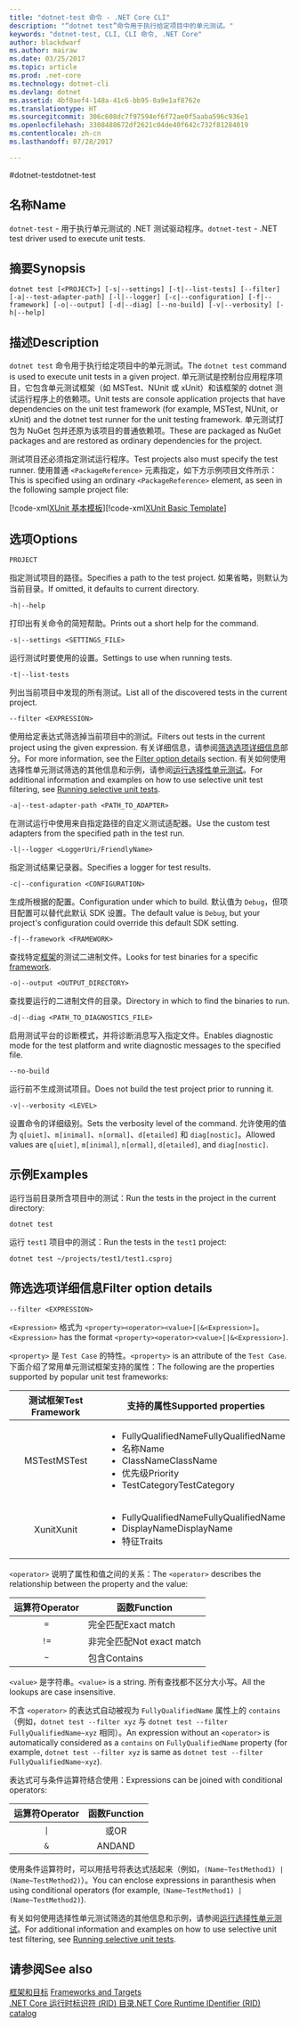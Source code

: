```yaml
---
title: "dotnet-test 命令 - .NET Core CLI"
description: "“dotnet test”命令用于执行给定项目中的单元测试。"
keywords: "dotnet-test, CLI, CLI 命令, .NET Core"
author: blackdwarf
ms.author: mairaw
ms.date: 03/25/2017
ms.topic: article
ms.prod: .net-core
ms.technology: dotnet-cli
ms.devlang: dotnet
ms.assetid: 4bf0aef4-148a-41c6-bb95-0a9e1af8762e
ms.translationtype: HT
ms.sourcegitcommit: 306c608dc7f97594ef6f72ae0f5aaba596c936e1
ms.openlocfilehash: 3308488672df2621c04de40f642c732f81284019
ms.contentlocale: zh-cn
ms.lasthandoff: 07/28/2017

---
```


#<a name="dotnet-test"></a><span data-ttu-id="68a86-104">dotnet-test</span><span class="sxs-lookup"><span data-stu-id="68a86-104">dotnet-test</span></span>

## <a name="name"></a><span data-ttu-id="68a86-105">名称</span><span class="sxs-lookup"><span data-stu-id="68a86-105">Name</span></span>

<span data-ttu-id="68a86-106">`dotnet-test` - 用于执行单元测试的 .NET 测试驱动程序。</span><span class="sxs-lookup"><span data-stu-id="68a86-106">`dotnet-test` - .NET test driver used to execute unit tests.</span></span>

## <a name="synopsis"></a><span data-ttu-id="68a86-107">摘要</span><span class="sxs-lookup"><span data-stu-id="68a86-107">Synopsis</span></span>

`dotnet test [<PROJECT>] [-s|--settings] [-t|--list-tests] [--filter] [-a|--test-adapter-path] [-l|--logger] [-c|--configuration] [-f|--framework] [-o|--output] [-d|--diag] [--no-build] [-v|--verbosity] [-h|--help]`

## <a name="description"></a><span data-ttu-id="68a86-108">描述</span><span class="sxs-lookup"><span data-stu-id="68a86-108">Description</span></span>

<span data-ttu-id="68a86-109">`dotnet test` 命令用于执行给定项目中的单元测试。</span><span class="sxs-lookup"><span data-stu-id="68a86-109">The `dotnet test` command is used to execute unit tests in a given project.</span></span> <span data-ttu-id="68a86-110">单元测试是控制台应用程序项目，它包含单元测试框架（如 MSTest、NUnit 或 xUnit）和该框架的 dotnet 测试运行程序上的依赖项。</span><span class="sxs-lookup"><span data-stu-id="68a86-110">Unit tests are console application projects that have dependencies on the unit test framework (for example, MSTest, NUnit, or xUnit) and the dotnet test runner for the unit testing framework.</span></span> <span data-ttu-id="68a86-111">单元测试打包为 NuGet 包并还原为该项目的普通依赖项。</span><span class="sxs-lookup"><span data-stu-id="68a86-111">These are packaged as NuGet packages and are restored as ordinary dependencies for the project.</span></span>

<span data-ttu-id="68a86-112">测试项目还必须指定测试运行程序。</span><span class="sxs-lookup"><span data-stu-id="68a86-112">Test projects also must specify the test runner.</span></span> <span data-ttu-id="68a86-113">使用普通 `<PackageReference>` 元素指定，如下方示例项目文件所示：</span><span class="sxs-lookup"><span data-stu-id="68a86-113">This is specified using an ordinary `<PackageReference>` element, as seen in the following sample project file:</span></span>

<span data-ttu-id="68a86-114">[!code-xml[XUnit 基本模板](../../../samples/snippets/csharp/xunit-test/xunit-test.csproj)]</span><span class="sxs-lookup"><span data-stu-id="68a86-114">[!code-xml[XUnit Basic Template](../../../samples/snippets/csharp/xunit-test/xunit-test.csproj)]</span></span>

## <a name="options"></a><span data-ttu-id="68a86-115">选项</span><span class="sxs-lookup"><span data-stu-id="68a86-115">Options</span></span>

`PROJECT`
    
<span data-ttu-id="68a86-116">指定测试项目的路径。</span><span class="sxs-lookup"><span data-stu-id="68a86-116">Specifies a path to the test project.</span></span> <span data-ttu-id="68a86-117">如果省略，则默认为当前目录。</span><span class="sxs-lookup"><span data-stu-id="68a86-117">If omitted, it defaults to current directory.</span></span>

`-h|--help`

<span data-ttu-id="68a86-118">打印出有关命令的简短帮助。</span><span class="sxs-lookup"><span data-stu-id="68a86-118">Prints out a short help for the command.</span></span>

`-s|--settings <SETTINGS_FILE>`

<span data-ttu-id="68a86-119">运行测试时要使用的设置。</span><span class="sxs-lookup"><span data-stu-id="68a86-119">Settings to use when running tests.</span></span> 

`-t|--list-tests`

<span data-ttu-id="68a86-120">列出当前项目中发现的所有测试。</span><span class="sxs-lookup"><span data-stu-id="68a86-120">List all of the discovered tests in the current project.</span></span> 

`--filter <EXPRESSION>`

<span data-ttu-id="68a86-121">使用给定表达式筛选掉当前项目中的测试。</span><span class="sxs-lookup"><span data-stu-id="68a86-121">Filters out tests in the current project using the given expression.</span></span> <span data-ttu-id="68a86-122">有关详细信息，请参阅[筛选选项详细信息](#filter-option-details)部分。</span><span class="sxs-lookup"><span data-stu-id="68a86-122">For more information, see the [Filter option details](#filter-option-details) section.</span></span> <span data-ttu-id="68a86-123">有关如何使用选择性单元测试筛选的其他信息和示例，请参阅[运行选择性单元测试](../testing/selective-unit-tests.md)。</span><span class="sxs-lookup"><span data-stu-id="68a86-123">For additional information and examples on how to use selective unit test filtering, see [Running selective unit tests](../testing/selective-unit-tests.md).</span></span>

`-a|--test-adapter-path <PATH_TO_ADAPTER>`

<span data-ttu-id="68a86-124">在测试运行中使用来自指定路径的自定义测试适配器。</span><span class="sxs-lookup"><span data-stu-id="68a86-124">Use the custom test adapters from the specified path in the test run.</span></span> 

`-l|--logger <LoggerUri/FriendlyName>`

<span data-ttu-id="68a86-125">指定测试结果记录器。</span><span class="sxs-lookup"><span data-stu-id="68a86-125">Specifies a logger for test results.</span></span> 

`-c|--configuration <CONFIGURATION>`

<span data-ttu-id="68a86-126">生成所根据的配置。</span><span class="sxs-lookup"><span data-stu-id="68a86-126">Configuration under which to build.</span></span> <span data-ttu-id="68a86-127">默认值为 `Debug`，但项目配置可以替代此默认 SDK 设置。</span><span class="sxs-lookup"><span data-stu-id="68a86-127">The default value is `Debug`, but your project's configuration could override this default SDK setting.</span></span>

`-f|--framework <FRAMEWORK>`

<span data-ttu-id="68a86-128">查找特定[框架](../../standard/frameworks.md)的测试二进制文件。</span><span class="sxs-lookup"><span data-stu-id="68a86-128">Looks for test binaries for a specific [framework](../../standard/frameworks.md).</span></span>

`-o|--output <OUTPUT_DIRECTORY>`

<span data-ttu-id="68a86-129">查找要运行的二进制文件的目录。</span><span class="sxs-lookup"><span data-stu-id="68a86-129">Directory in which to find the binaries to run.</span></span>

`-d|--diag <PATH_TO_DIAGNOSTICS_FILE>`

<span data-ttu-id="68a86-130">启用测试平台的诊断模式，并将诊断消息写入指定文件。</span><span class="sxs-lookup"><span data-stu-id="68a86-130">Enables diagnostic mode for the test platform and write diagnostic messages to the specified file.</span></span> 

`--no-build` 

<span data-ttu-id="68a86-131">运行前不生成测试项目。</span><span class="sxs-lookup"><span data-stu-id="68a86-131">Does not build the test project prior to running it.</span></span>

`-v|--verbosity <LEVEL>`

<span data-ttu-id="68a86-132">设置命令的详细级别。</span><span class="sxs-lookup"><span data-stu-id="68a86-132">Sets the verbosity level of the command.</span></span> <span data-ttu-id="68a86-133">允许使用的值为 `q[uiet]`、`m[inimal]`、`n[ormal]`、`d[etailed]` 和 `diag[nostic]`。</span><span class="sxs-lookup"><span data-stu-id="68a86-133">Allowed values are `q[uiet]`, `m[inimal]`, `n[ormal]`, `d[etailed]`, and `diag[nostic]`.</span></span>

## <a name="examples"></a><span data-ttu-id="68a86-134">示例</span><span class="sxs-lookup"><span data-stu-id="68a86-134">Examples</span></span>

<span data-ttu-id="68a86-135">运行当前目录所含项目中的测试：</span><span class="sxs-lookup"><span data-stu-id="68a86-135">Run the tests in the project in the current directory:</span></span>

`dotnet test` 

<span data-ttu-id="68a86-136">运行 `test1` 项目中的测试：</span><span class="sxs-lookup"><span data-stu-id="68a86-136">Run the tests in the `test1` project:</span></span>

`dotnet test ~/projects/test1/test1.csproj`

## <a name="filter-option-details"></a><span data-ttu-id="68a86-137">筛选选项详细信息</span><span class="sxs-lookup"><span data-stu-id="68a86-137">Filter option details</span></span>

`--filter <EXPRESSION>`

<span data-ttu-id="68a86-138">`<Expression>` 格式为 `<property><operator><value>[|&<Expression>]`。</span><span class="sxs-lookup"><span data-stu-id="68a86-138">`<Expression>` has the format `<property><operator><value>[|&<Expression>]`.</span></span>

<span data-ttu-id="68a86-139">`<property>` 是 `Test Case` 的特性。</span><span class="sxs-lookup"><span data-stu-id="68a86-139">`<property>` is an attribute of the `Test Case`.</span></span> <span data-ttu-id="68a86-140">下面介绍了常用单元测试框架支持的属性：</span><span class="sxs-lookup"><span data-stu-id="68a86-140">The following are the properties supported by popular unit test frameworks:</span></span>

| <span data-ttu-id="68a86-141">测试框架</span><span class="sxs-lookup"><span data-stu-id="68a86-141">Test Framework</span></span> | <span data-ttu-id="68a86-142">支持的属性</span><span class="sxs-lookup"><span data-stu-id="68a86-142">Supported properties</span></span>                                                                                      |
| :------------: | --------------------------------------------------------------------------------------------------------- |
| <span data-ttu-id="68a86-143">MSTest</span><span class="sxs-lookup"><span data-stu-id="68a86-143">MSTest</span></span>         | <ul><li><span data-ttu-id="68a86-144">FullyQualifiedName</span><span class="sxs-lookup"><span data-stu-id="68a86-144">FullyQualifiedName</span></span></li><li><span data-ttu-id="68a86-145">名称</span><span class="sxs-lookup"><span data-stu-id="68a86-145">Name</span></span></li><li><span data-ttu-id="68a86-146">ClassName</span><span class="sxs-lookup"><span data-stu-id="68a86-146">ClassName</span></span></li><li><span data-ttu-id="68a86-147">优先级</span><span class="sxs-lookup"><span data-stu-id="68a86-147">Priority</span></span></li><li><span data-ttu-id="68a86-148">TestCategory</span><span class="sxs-lookup"><span data-stu-id="68a86-148">TestCategory</span></span></li></ul> |
| <span data-ttu-id="68a86-149">Xunit</span><span class="sxs-lookup"><span data-stu-id="68a86-149">Xunit</span></span>          | <ul><li><span data-ttu-id="68a86-150">FullyQualifiedName</span><span class="sxs-lookup"><span data-stu-id="68a86-150">FullyQualifiedName</span></span></li><li><span data-ttu-id="68a86-151">DisplayName</span><span class="sxs-lookup"><span data-stu-id="68a86-151">DisplayName</span></span></li><li><span data-ttu-id="68a86-152">特征</span><span class="sxs-lookup"><span data-stu-id="68a86-152">Traits</span></span></li></ul>                                   |

<span data-ttu-id="68a86-153">`<operator>` 说明了属性和值之间的关系：</span><span class="sxs-lookup"><span data-stu-id="68a86-153">The `<operator>` describes the relationship between the property and the value:</span></span>

| <span data-ttu-id="68a86-154">运算符</span><span class="sxs-lookup"><span data-stu-id="68a86-154">Operator</span></span> | <span data-ttu-id="68a86-155">函数</span><span class="sxs-lookup"><span data-stu-id="68a86-155">Function</span></span>        |
| :------: | --------------- |
| `=`      | <span data-ttu-id="68a86-156">完全匹配</span><span class="sxs-lookup"><span data-stu-id="68a86-156">Exact match</span></span>     |
| `!=`     | <span data-ttu-id="68a86-157">非完全匹配</span><span class="sxs-lookup"><span data-stu-id="68a86-157">Not exact match</span></span> |
| `~`      | <span data-ttu-id="68a86-158">包含</span><span class="sxs-lookup"><span data-stu-id="68a86-158">Contains</span></span>        |

<span data-ttu-id="68a86-159">`<value>` 是字符串。</span><span class="sxs-lookup"><span data-stu-id="68a86-159">`<value>` is a string.</span></span> <span data-ttu-id="68a86-160">所有查找都不区分大小写。</span><span class="sxs-lookup"><span data-stu-id="68a86-160">All the lookups are case insensitive.</span></span>

<span data-ttu-id="68a86-161">不含 `<operator>` 的表达式自动被视为 `FullyQualifiedName` 属性上的 `contains`（例如，`dotnet test --filter xyz` 与 `dotnet test --filter FullyQualifiedName~xyz` 相同）。</span><span class="sxs-lookup"><span data-stu-id="68a86-161">An expression without an `<operator>` is automatically considered as a `contains` on `FullyQualifiedName` property (for example, `dotnet test --filter xyz` is same as `dotnet test --filter FullyQualifiedName~xyz`).</span></span>

<span data-ttu-id="68a86-162">表达式可与条件运算符结合使用：</span><span class="sxs-lookup"><span data-stu-id="68a86-162">Expressions can be joined with conditional operators:</span></span>

| <span data-ttu-id="68a86-163">运算符</span><span class="sxs-lookup"><span data-stu-id="68a86-163">Operator</span></span> | <span data-ttu-id="68a86-164">函数</span><span class="sxs-lookup"><span data-stu-id="68a86-164">Function</span></span> |
| :------: | :------: |
| <code>&#124;</code>      | <span data-ttu-id="68a86-165">或</span><span class="sxs-lookup"><span data-stu-id="68a86-165">OR</span></span>       |
| `&`      | <span data-ttu-id="68a86-166">AND</span><span class="sxs-lookup"><span data-stu-id="68a86-166">AND</span></span>      |

<span data-ttu-id="68a86-167">使用条件运算符时，可以用括号将表达式括起来（例如，`(Name~TestMethod1) | (Name~TestMethod2)`）。</span><span class="sxs-lookup"><span data-stu-id="68a86-167">You can enclose expressions in paranthesis when using conditional operators (for example, `(Name~TestMethod1) | (Name~TestMethod2)`).</span></span>

<span data-ttu-id="68a86-168">有关如何使用选择性单元测试筛选的其他信息和示例，请参阅[运行选择性单元测试](../testing/selective-unit-tests.md)。</span><span class="sxs-lookup"><span data-stu-id="68a86-168">For additional information and examples on how to use selective unit test filtering, see [Running selective unit tests](../testing/selective-unit-tests.md).</span></span>

## <a name="see-also"></a><span data-ttu-id="68a86-169">请参阅</span><span class="sxs-lookup"><span data-stu-id="68a86-169">See also</span></span>

<span data-ttu-id="68a86-170">[框架和目标](../../standard/frameworks.md) </span><span class="sxs-lookup"><span data-stu-id="68a86-170">[Frameworks and Targets](../../standard/frameworks.md) </span></span>  
[<span data-ttu-id="68a86-171">.NET Core 运行时标识符 (RID) 目录</span><span class="sxs-lookup"><span data-stu-id="68a86-171">.NET Core Runtime IDentifier (RID) catalog</span></span>](../rid-catalog.md)

